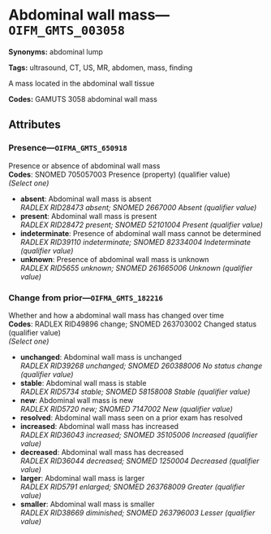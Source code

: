 # Abdominal wall mass—`OIFM_GMTS_003058`

**Synonyms:** abdominal lump

**Tags:** ultrasound, CT, US, MR, abdomen, mass, finding

A mass located in the abdominal wall tissue

**Codes:** GAMUTS 3058 abdominal wall mass

## Attributes

### Presence—`OIFMA_GMTS_650918`

Presence or absence of abdominal wall mass  
**Codes**: SNOMED 705057003 Presence (property) (qualifier value)  
*(Select one)*

- **absent**: Abdominal wall mass is absent  
_RADLEX RID28473 absent; SNOMED 2667000 Absent (qualifier value)_
- **present**: Abdominal wall mass is present  
_RADLEX RID28472 present; SNOMED 52101004 Present (qualifier value)_
- **indeterminate**: Presence of abdominal wall mass cannot be determined  
_RADLEX RID39110 indeterminate; SNOMED 82334004 Indeterminate (qualifier value)_
- **unknown**: Presence of abdominal wall mass is unknown  
_RADLEX RID5655 unknown; SNOMED 261665006 Unknown (qualifier value)_

### Change from prior—`OIFMA_GMTS_182216`

Whether and how a abdominal wall mass has changed over time  
**Codes**: RADLEX RID49896 change; SNOMED 263703002 Changed status (qualifier value)  
*(Select one)*

- **unchanged**: Abdominal wall mass is unchanged  
_RADLEX RID39268 unchanged; SNOMED 260388006 No status change (qualifier value)_
- **stable**: Abdominal wall mass is stable  
_RADLEX RID5734 stable; SNOMED 58158008 Stable (qualifier value)_
- **new**: Abdominal wall mass is new  
_RADLEX RID5720 new; SNOMED 7147002 New (qualifier value)_
- **resolved**: Abdominal wall mass seen on a prior exam has resolved  
- **increased**: Abdominal wall mass has increased  
_RADLEX RID36043 increased; SNOMED 35105006 Increased (qualifier value)_
- **decreased**: Abdominal wall mass has decreased  
_RADLEX RID36044 decreased; SNOMED 1250004 Decreased (qualifier value)_
- **larger**: Abdominal wall mass is larger  
_RADLEX RID5791 enlarged; SNOMED 263768009 Greater (qualifier value)_
- **smaller**: Abdominal wall mass is smaller  
_RADLEX RID38669 diminished; SNOMED 263796003 Lesser (qualifier value)_